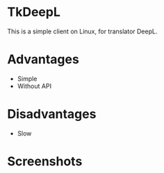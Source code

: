 # TkDeepL
This is a simple client on Linux, for translator DeepL.
# Advantages
- Simple
- Without API
# Disadvantages
- Slow
# Screenshots

